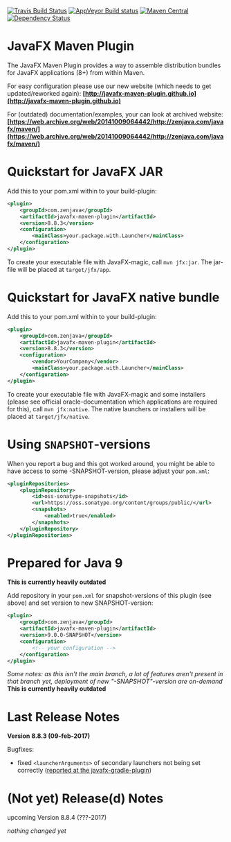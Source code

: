 [![Travis Build Status](https://travis-ci.org/javafx-maven-plugin/javafx-maven-plugin.svg?branch=master)](https://travis-ci.org/javafx-maven-plugin/javafx-maven-plugin)
[![AppVeyor Build status](https://ci.appveyor.com/api/projects/status/64700ul3m9y88agi/branch/master?svg=true)](https://ci.appveyor.com/project/FibreFoX/javafx-maven-plugin/branch/master)
[![Maven Central](https://img.shields.io/maven-central/v/com.zenjava/javafx-maven-plugin.svg)](https://maven-badges.herokuapp.com/maven-central/com.zenjava/javafx-maven-plugin)
[![Dependency Status](https://www.versioneye.com/java/com.zenjava:javafx-maven-plugin/8.8.3/badge.svg)](https://www.versioneye.com/java/com.zenjava:javafx-maven-plugin/8.8.3)



JavaFX Maven Plugin
===================

The JavaFX Maven Plugin provides a way to assemble distribution bundles for JavaFX applications (8+) from within Maven.
 
For easy configuration please use our new website (which needs to get updated/reworked again):
**[http://javafx-maven-plugin.github.io](http://javafx-maven-plugin.github.io)**

For (outdated) documentation/examples, your can look at archived website:
**[https://web.archive.org/web/20141009064442/http://zenjava.com/javafx/maven/](https://web.archive.org/web/20141009064442/http://zenjava.com/javafx/maven/)**



Quickstart for JavaFX JAR
=========================

Add this to your pom.xml within to your build-plugin:

```xml
<plugin>
    <groupId>com.zenjava</groupId>
    <artifactId>javafx-maven-plugin</artifactId>
    <version>8.8.3</version>
    <configuration>
        <mainClass>your.package.with.Launcher</mainClass>
    </configuration>
</plugin>
```

To create your executable file with JavaFX-magic, call `mvn jfx:jar`. The jar-file will be placed at `target/jfx/app`.



Quickstart for JavaFX native bundle
===================================

Add this to your pom.xml within to your build-plugin:

```xml
<plugin>
    <groupId>com.zenjava</groupId>
    <artifactId>javafx-maven-plugin</artifactId>
    <version>8.8.3</version>
    <configuration>
        <vendor>YourCompany</vendor>
        <mainClass>your.package.with.Launcher</mainClass>
    </configuration>
</plugin>
```

To create your executable file with JavaFX-magic and some installers (please see official oracle-documentation which applications are required for this), call `mvn jfx:native`. The native launchers or installers will be placed at `target/jfx/native`.


Using `SNAPSHOT`-versions
=========================
When you report a bug and this got worked around, you might be able to have access to some -SNAPSHOT-version, please adjust your `pom.xml`:

```xml
<pluginRepositories>
    <pluginRepository>
        <id>oss-sonatype-snapshots</id>
        <url>https://oss.sonatype.org/content/groups/public/</url>
        <snapshots>
            <enabled>true</enabled>
        </snapshots>
    </pluginRepository>
</pluginRepositories>
```


Prepared for Java 9
===================

**This is currently heavily outdated**

Add repository in your `pom.xml` for snapshot-versions of this plugin (see above) and set version to new SNAPSHOT-version:

```xml
<plugin>
    <groupId>com.zenjava</groupId>
    <artifactId>javafx-maven-plugin</artifactId>
    <version>9.0.0-SNAPSHOT</version>
    <configuration>
        <!-- your configuration -->
    </configuration>
</plugin>
```

*Some notes: as this isn't the main branch, a lot of features aren't present in that branch yet, deployment of new "-SNAPSHOT"-version are on-demand*
**This is currently heavily outdated**



Last Release Notes
==================

**Version 8.8.3 (09-feb-2017)**

Bugfixes:
* fixed `<launcherArguments>` of secondary launchers not being set correctly ([reported at the javafx-gradle-plugin](https://github.com/FibreFoX/javafx-gradle-plugin/issues/55))


(Not yet) Release(d) Notes
==========================

upcoming Version 8.8.4 (???-2017)

*nothing changed yet*
